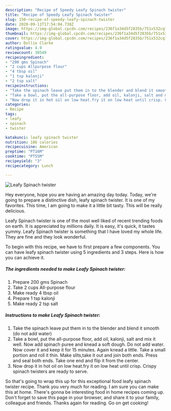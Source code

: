 ```yaml
---
description: "Recipe of Speedy Leafy Spinach twister"
title: "Recipe of Speedy Leafy Spinach twister"
slug: 150-recipe-of-speedy-leafy-spinach-twister
date: 2020-09-11T17:54:04.738Z
image: https://img-global.cpcdn.com/recipes/236f1a34d5f2835b/751x532cq70/leafy-spinach-twister-recipe-main-photo.jpg
thumbnail: https://img-global.cpcdn.com/recipes/236f1a34d5f2835b/751x532cq70/leafy-spinach-twister-recipe-main-photo.jpg
cover: https://img-global.cpcdn.com/recipes/236f1a34d5f2835b/751x532cq70/leafy-spinach-twister-recipe-main-photo.jpg
author: Dollie Clarke
ratingvalue: 4.9
reviewcount: 30549
recipeingredient:
- "200 gms Spinach"
- "2 cups Allpurpose flour"
- "4 tbsp oil"
- "1 tsp kalonji"
- "2 tsp salt"
recipeinstructions:
- "Take the spinach leave put them in to the blender and blend it smooth (do not add water)"
- "Take a bowl, put the all-purpose floor, add oil, kalonji, salt and mix it well. Now add spinach puree and knead a soft dough. Do not add water. Now cover it and keep it for 15 minutes. Again knead a little. Take a small portion and roll it thin. Make slits,take it out and join both ends. Press and seal both ends. Take one end and flip it from the center."
- "Now drop it in hot oil on low heat.fry it on low heat until crisp. Crispy spinach twisters are ready to serve."
categories:
- Recipe
tags:
- leafy
- spinach
- twister

katakunci: leafy spinach twister 
nutrition: 186 calories
recipecuisine: American
preptime: "PT16M"
cooktime: "PT55M"
recipeyield: "3"
recipecategory: Lunch

---
```



![Leafy Spinach twister](https://img-global.cpcdn.com/recipes/236f1a34d5f2835b/751x532cq70/leafy-spinach-twister-recipe-main-photo.jpg)

Hey everyone, hope you are having an amazing day today. Today, we're going to prepare a distinctive dish, leafy spinach twister. It is one of my favorites. This time, I am going to make it a little bit tasty. This will be really delicious.

Leafy Spinach twister is one of the most well liked of recent trending foods on earth. It is appreciated by millions daily. It is easy, it's quick, it tastes yummy. Leafy Spinach twister is something that I have loved my whole life. They are fine and they look wonderful.




To begin with this recipe, we have to first prepare a few components. You can have leafy spinach twister using 5 ingredients and 3 steps. Here is how you can achieve it.

<!--inarticleads1-->

##### The ingredients needed to make Leafy Spinach twister:

1. Prepare 200 gms Spinach
1. Take 2 cups All-purpose flour
1. Make ready 4 tbsp oil
1. Prepare 1 tsp kalonji
1. Make ready 2 tsp salt




<!--inarticleads2-->

##### Instructions to make Leafy Spinach twister:

1. Take the spinach leave put them in to the blender and blend it smooth (do not add water)
1. Take a bowl, put the all-purpose floor, add oil, kalonji, salt and mix it well. Now add spinach puree and knead a soft dough. Do not add water. Now cover it and keep it for 15 minutes. Again knead a little. Take a small portion and roll it thin. Make slits,take it out and join both ends. Press and seal both ends. Take one end and flip it from the center.
1. Now drop it in hot oil on low heat.fry it on low heat until crisp. Crispy spinach twisters are ready to serve.




So that's going to wrap this up for this exceptional food leafy spinach twister recipe. Thank you very much for reading. I am sure you can make this at home. There's gonna be interesting food in home recipes coming up. Don't forget to save this page in your browser, and share it to your family, colleague and friends. Thanks again for reading. Go on get cooking!
